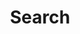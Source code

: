 ---
title: <i class="fa fa-search" aria-hidden="true"></i> Search
layout: search
permalink: /search/
---